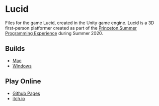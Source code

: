 # Lucid

Files for the game Lucid, created in the Unity game engine. Lucid is a 3D first-person platformer created as part of the [Princeton Summer Programming Experience](https://www.cs.princeton.edu/academics/ugradpgm/spe/home/) during Summer 2020.

## Builds

* [Mac](https://www.dropbox.com/s/cwb528dyskkjuok/LucidOSX.zip?dl=0)
* [Windows](https://www.dropbox.com/s/u3e8a6929sv5ggk/LucidWindowsX64.zip?dl=0)

## Play Online

* [Github Pages](https://disstillwill.github.io/Lucid/)
* [itch.io](https://disstillwill.itch.io/lucid)
